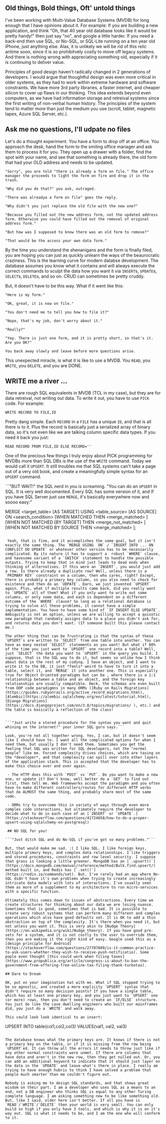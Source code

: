 
## Old things, Bold things, Oft' untold things

I've been working with Multi-Value Database Systems (MVDB) for long enough that I have opinions about it. For example: If you are building a new application, and think "Oh, that 40 year old database looks like it would be pretty handy!" then just say "no", and google a little harder. If you need a back-end then use SQL, or No-SQL, or SQL-Lite running on a ten year old iPhone, just anything else. Alas, it is unlikely we will be rid of this relic antime soon, since it is so prohibitvely costly to move off legacy systems. And there is nothing wrong with appreciating something old, especially if it is continuing to deliver value.

Principles of good design haven't radically changed in 2 generations of developers. I would argue that thoughtful design was even more critical in older systems, as they had to work within extreme hardware and software constraints. We have more 3rd party libraries, a faster internet, and cheaper silicon to cover up flaws in our thinking. This idea extends beyond even computers, as we have had information storage and retreival systems since the first writing of non-verbal human history. The principles of the system tend to matter more than just the medium you use (scroll, tablet, magnetic tapes, Azure SQL Server, etc.).

## Ask me no questions, I'll udpate no files

Let's do a thought experiment. You have a form to drop off at an office. You approach the desk, hand the form to the smiling office manager and ask them to process it for you. They open up a drawer with a folder, find the spot with your name, and see that something is already there, the old form that had your OLD address and needs to be updated. 

```
"Sorry", you are told "there is already a form on file." The office manager the proceeds to light the form on fire and drop it in the trash. 

"Why did you do that?" you ask, outraged. 

"There was alreadya a form on file" goes the reply. 

"Why didn't you just replace the old file with the new one?" 

"Because you filled out the new address form, not the updated address form. Otherwise you could have filled out the removal of original address form." 

"But how was I supposed to know there was an old form to remove?" 

"That would be the access your own data form." 
```

By the time you understand the shenanigans and the form is finally filed, you are hoping you can just as quickly unlearn the ways of the beaurocratic craziness. This is the learning curve for modern databse development. The database assumes you know what it contains and will always execute the correct commands to sculpt the data how you want it via `INSERT`s, `UPDATE`s, `SELECT`s, `DELETE`s, and so on. CRUD can sometimes be pretty cruddy. 

But, it doesn't have to be this way. What if it went like this:

```
"Here is my form."

"OK, great, it is now on file."

"You don't need me to tell you how to file it?"

"Nope, that's my job, don't worry about it."

"Really?"

"Yep. There is just one form, and it is pretty short, so that's it. Are you OK?"

You back away slowly and leave before more questions arise.

```

This unexpected miracle, is what it is like to use a MVDB. You `READ`, you `WRITE`, you `DELETE`, and you are DONE.

## WRITE me a river ...

There are rough SQL equivalents in MVDB (TCL in my case), but they are for data retreival, not writing out data. To write it out, you have to use `PICK` code. For example: 

```
WRITE RECORD TO FILE,ID
```
Pretty dang simple. Each `RECORD` in a `FILE` has a unique `ID`, and that is all there is to it. Plus the record is basically just a serialized array of binary data, so it's not even like we are talking column specific data types. If you need it back you just:

```
READ RECORD FROM FILE,ID ELSE RECORD=''
```

One of the precious few things I truly enjoy about PICK programming for MVDBs more than SQL DBs is the use of the `WRITE` command. Today we would call it `UPSERT`. It still troubles me that SQL systems can't take a page out of a very old book, and create a meaningfully simple syntax for an `UPSERT` command. 

```"BUT WAIT!" the SQL nerd in you is screaming. "You can do an `UPSERT` in SQL. It is very well documented. Every SQL has some version of it, and If you have SQL Server just use `MERGE`, it's basically everywhere now and soooo easy:"


MERGE <target_table> [AS TARGET]
USING <table_source> [AS SOURCE]
ON <search_condition>
[WHEN MATCHED 
   THEN <merge_matched> ]
[WHEN NOT MATCHED [BY TARGET]
   THEN <merge_not_matched> ]
[WHEN NOT MATCHED BY SOURCE
   THEN <merge_matched> ];
```
 
 Yeah, that is fine, and it accomplishes the same goal, but it isn't exactly the same thing. The `MERGE USING  ON` / `INSERT INTO ... ON CONFLICT DO UPDATE` or whatever other version has to be necessarily complicated. By its nature it has to support a  robust `WHERE` clause, and havesome variant of a `SWITCH` statement to handle the possible outputs. Trying to keep that in mind just leads to dead ends when thinking of alternatives. If this were an `INSERT`, you would just add a row. Is there already a duplicate row? Well, unless there is a `PRIMARY KEY` constraint on a column, then who cares, right? Except, there is probably a primary key column, so you also need to check for existence and then do an `UDPATE`. Darn, we just invented `UPSERT` again. Plus, what if multiple results came back, did you really want to `UPDATE` all of them? What if you only want to write out some columns, or only some data, and each is dependent on a different outcome of the `WHERE` clause? So long as a relational database is trying to solve all these problems, it cannot have a simple implementation. You have to have some kind of `IF INSERT ELSE UPDATE`. Ambiguity is not an option, unless we are willing to accept a quixotic new paradigm that randomly assigns data to a place you didn't ask for, and returns data you don't want. (If someone built this please contact me.)
 
The other thing that can be frustrating is that the syntax of these `UPSERT`s are written to `SELECT` from one table into another. You can have as many nested `SELECT` statements as you want! But what if 80% of the time you just want to `UPSERT` one record into a table? Well, just `SELECT` the data you want to `UPSERT` in the query you build. I suppose, that is the SQL way to do it, but seems so unlike how I think about data in the rest of my coding. I have an object, and I want to write it to the DB, it just *feels* weird to have to turn it into a table, select it, and `MERGE` it into another one. This is especially true for Object Oriented paradigms but can be , where there is a 1:1 relationship between a table and an object, and the foreign key relationships are usually compatible. Heck, the schemas are even built from OOP code paradigmns in many ORMs ([Ruby on Rails Migrations](https://guides.rubyonrails.org/active_record_migrations.html), [Alembic](https://alembic.sqlalchemy.org/en/latest/tutorial.html), [Django Migrations](https://docs.djangoproject.com/en/3.0/topics/migrations/ ), etc.) and the table is basically a reflection of the class!
 

```"Just write a stored procedure for the syntax you want and quit whining on the internet!" your inner SQL guru says.```

Look, you're not all together wrong. Yes, I can, but it doesn't seem like I should have to. I want all the complicated options for when I need them, but usually I don't need them. Sometimes you get the feeling that SQL was written for SQL developers, not the "normal people" like me. Forced complexity drives choices, which are taxing on the *developer*, and that complexity can spill over into other layers of the application stack. This is accepted that the developer has to make this choice over and over again. 
 
 - The HTTP does this with `POST` vs `PUT`. Do you want to make a new one, or update it? Don't know, well better do a `GET` to find out first, then tell me. Web frameworks accept the paradigmn and you often have to make different controllers/routes for different HTTP verbs that do ALMOST the same thing, and probably share most of the same code.
 
 - ORMs try to overcome this in variety of ways through even more complex code interactions, but ultimately require the developer to decide what to do in each case of an [`INSERT` or `UPDATE`.](https://stackoverflow.com/questions/41724658/how-to-do-a-proper-upsert-using-sqlalchemy-on-postgresql)
 
 ## NO SQL for you!
 
```"Just ditch SQL and do No-SQL if you've got so many problems."```

But, that would make me sad. :( I like SQL. I like foreign keys, multiple primary keys, and complex data relationships. I like triggers and stored procedures, constraints and row level security. I suppose that grass is looking a little greener. MongoDB has an [`.upsert()`](https://docs.mongodb.com/manual/reference/method/Bulk.find.upsert/) method built in, and Redis has [`.set()`](https://redis.io/commands/set). But, I've rarely had an app where No-SQL didn't have it's own problems when trying to create increasingly intricate data models with lots of interactions. I've usually seen them as more of a supplement to my architecture to run micro-services with a specific function.

Ultimately this comes down to issues of abstractions. Every time we create structures for thinking about our data we are losing nuance. Sometimes that is good, sometimes that is bad. It is possible to create very robust systems that can perform many different and complex operations which also have good defaults set. It is OK to add a thin abstraction on top of the complexity. It's there when you need it, but not unless you want it. This is very akin to [Nudge Theory](https://en.wikipedia.org/wiki/Nudge_theory). If you have good pre-sets for a system, and it is not costly to the user to override them, then you are making it the right kind of easy. Google used this as a [design principle for Android](https://stackoverflow.com/questions/27707609/is-it-common-practice-to-ask-users-whether-they-wish-to-receive-push-notificatio). Some pople even thought [this could work when filing taxes](https://www.propublica.org/article/congress-is-about-to-ban-the-government-from-offering-free-online-tax-filing-thank-turbotax). 

## Dare to Dream

OK, put on your imagination hat with me. What if SQL stopped trying to be so agnostic, and created a more explicity `UPSERT` syntax that didn't require so many decision points? If you have a single table, which has at least one primary key, and you just want to `UPSERT` one (or more) rows, then you don't need to create an `IF/ELSE` structure. You just do like the cave dwelling engineers who built our mainframes did, you just do a `WRITE` and walk away.

This could look look identical to an insert:

```
UPSERT INTO table(col1,col2,col3)
VALUES(val1, val2, val3)
```

The database knows what the primary keys are. It knows if there is not a primary key on the table, or if it is missing from the row being `UPSERT`ed. It can throw all the errors it needs to throw just like if any other normal constraints were unmet. If there are columns that have data and aren't in the new row, then they get nulled out. Or, you can add an additional keyword to indicate that it should just layer on the data in the `UPDATE` and leave what's there in place. I really am trying to have enough hubris to think I have solved a problem that people much smarter than me couldn't figure out.

Nobody is asking me to design SQL standards, and that shows great wisdom on their part. I am a developer who uses SQL as a means to an end, not a DB engineer who thinks SQL is equal to any other Turing complete language. I am asking something new to be like something old. But, like I said, older here isn't better. If all you have is `READ`/`WRITE`/`DELETE` then your world is very small. You can only build so high if you only have 3 tools, and which is why it is on it's way out. SQL is what it needs to be, and I am the one who will conform to it. 


